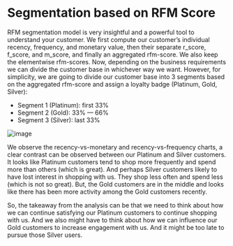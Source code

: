 # Segmentation based on RFM Score
RFM segmentation model is very insightful and a powerful tool to understand your customer.
We first compute our customer’s individual recency, frequency, and monetary value, then their separate r_score, f_score, and m_score, and finally an aggregated rfm-score. We also keep the elementwise rfm-scores.
Now, depending on the business requirements we can divide the customer base in whichever way we want. However, for simplicity, we are going to divide our customer base into 3 segments based on the aggregated rfm-score and assign a loyalty badge (Platinum, Gold, Silver):

- Segment 1 (Platinum): first 33%
- Segment 2 (Gold): 33% — 66%
- Segment 3 (Silver): last 33%

![image](https://github.com/nitindantu/Retail/assets/41870240/f1e7cf26-85f3-4d2b-b9f5-35902cb7a12c)

We observe the recency-vs-monetary and recency-vs-frequency charts, a clear contrast can be observed between our Platinum and Silver customers. It looks like Platinum customers tend to shop more frequently and spend more than others (which is great). And perhaps Silver customers likely to have lost interest in shopping with us. They shop less often and spend less (which is not so great). But, the Gold customers are in the middle and looks like there has been more activity among the Gold customers recently.

So, the takeaway from the analysis can be that we need to think about how we can continue satisfying our Platinum customers to continue shopping with us. And we also might have to think about how we can influence our Gold customers to increase engagement with us. And it might be too late to pursue those Silver users.

